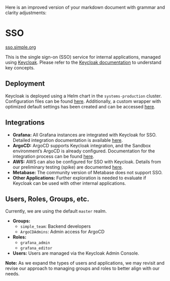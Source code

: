 Here is an improved version of your markdown document with grammar and clarity adjustments:
# SSO
[sso.simple.org](https://sso.simple.org/)

This is the single sign-on (SSO) service for internal applications, managed using [Keycloak](https://github.com/keycloak/keycloak). Please refer to the [Keycloak documentation](https://www.keycloak.org/docs/latest/server_admin/) to understand key concepts.

## Deployment
Keycloak is deployed using a Helm chart in the `systems-production` cluster. Configuration files can be found [here](../k8s/environments/systems-production/values/keycloak.yaml). Additionally, a custom wrapper with optimized default settings has been created and can be accessed [here](../k8s/manifests/keycloak/).

## Integrations
- **Grafana:** All Grafana instances are integrated with Keycloak for SSO. Detailed integration documentation is available [here](https://grafana.com/docs/grafana/latest/setup-grafana/configure-security/configure-authentication/keycloak/).
- **ArgoCD:** ArgoCD supports Keycloak integration, and the Sandbox environment’s ArgoCD is already configured. Documentation for the integration process can be found [here](https://argo-cd.readthedocs.io/en/stable/operator-manual/user-management/keycloak/).
- **AWS:** AWS can also be configured for SSO with Keycloak. Details from our preliminary testing (spike) are documented [here](https://docs.google.com/document/d/17MYJODA5DZcBLeFQMM2Uj1bbtdutcFOfxtnu2TteKu8).
- **Metabase:** The community version of Metabase does not support SSO.
- **Other Applications:** Further exploration is needed to evaluate if Keycloak can be used with other internal applications.

## Users, Roles, Groups, etc.
Currently, we are using the default `master` realm.

- **Groups:**
  - `simple_team`: Backend developers
  - `ArgoCDAdmins`: Admin access for ArgoCD
- **Roles:**
  - `grafana_admin`
  - `grafana_editor`
- **Users:** Users are managed via the Keycloak Admin Console.

**Note:** As we expand the types of users and applications, we may revisit and revise our approach to managing groups and roles to better align with our needs.
